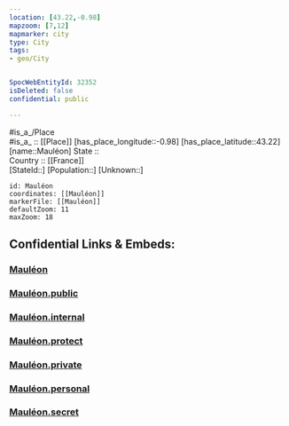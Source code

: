 ```yaml
---
location: [43.22,-0.98] 
mapzoom: [7,12] 
mapmarker: city 
type: City
tags:
- geo/City


SpocWebEntityId: 32352
isDeleted: false
confidential: public

---
```

#is_a_/Place  
#is_a_ :: [[Place]] 
[has_place_longitude::-0.98] 
[has_place_latitude::43.22] 
[name::Mauléon] 
State ::  
Country :: [[France]]  
[StateId::] 
[Population::] 
[Unknown::] 


```leaflet
id: Mauléon
coordinates: [[Mauléon]] 
markerFile: [[Mauléon]] 
defaultZoom: 11 
maxZoom: 18
```


## Confidential Links & Embeds: 

### [Mauléon](/_Standards/Earth/Continent/Europe/Europe~West/France/regions~France/Nouvelle-Aquitaine/departments~Aquitaine/Pyrénées-Atlantiques/communes~Pyrénées-Atlantiques/Bayonne/cities~Bayonne/Mauléon.md) 

### [Mauléon.public](/_public/Earth/Continent/Europe/Europe~West/France/regions~France/Nouvelle-Aquitaine/departments~Aquitaine/Pyrénées-Atlantiques/communes~Pyrénées-Atlantiques/Bayonne/cities~Bayonne/Mauléon.public.md) 

### [Mauléon.internal](/_internal/Earth/Continent/Europe/Europe~West/France/regions~France/Nouvelle-Aquitaine/departments~Aquitaine/Pyrénées-Atlantiques/communes~Pyrénées-Atlantiques/Bayonne/cities~Bayonne/Mauléon.internal.md) 

### [Mauléon.protect](/_protect/Earth/Continent/Europe/Europe~West/France/regions~France/Nouvelle-Aquitaine/departments~Aquitaine/Pyrénées-Atlantiques/communes~Pyrénées-Atlantiques/Bayonne/cities~Bayonne/Mauléon.protect.md) 

### [Mauléon.private](/_private/Earth/Continent/Europe/Europe~West/France/regions~France/Nouvelle-Aquitaine/departments~Aquitaine/Pyrénées-Atlantiques/communes~Pyrénées-Atlantiques/Bayonne/cities~Bayonne/Mauléon.private.md) 

### [Mauléon.personal](/_personal/Earth/Continent/Europe/Europe~West/France/regions~France/Nouvelle-Aquitaine/departments~Aquitaine/Pyrénées-Atlantiques/communes~Pyrénées-Atlantiques/Bayonne/cities~Bayonne/Mauléon.personal.md) 

### [Mauléon.secret](/_secret/Earth/Continent/Europe/Europe~West/France/regions~France/Nouvelle-Aquitaine/departments~Aquitaine/Pyrénées-Atlantiques/communes~Pyrénées-Atlantiques/Bayonne/cities~Bayonne/Mauléon.secret.md)


